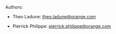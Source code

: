 Authors:

* Theo Ladune: theo.ladune@orange.com

* Pierrick Philippe: pierrick.philippe@orange.com

